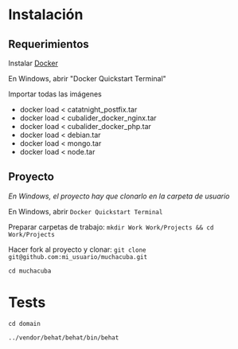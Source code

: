 # Instalación

## Requerimientos

Instalar [Docker](https://github.com/cubalider/workstation/blob/master/docker.md)

En Windows, abrir "Docker Quickstart Terminal"

Importar todas las imágenes

  - docker load < catatnight_postfix.tar
  - docker load < cubalider_docker_nginx.tar
  - docker load < cubalider_docker_php.tar
  - docker load < debian.tar
  - docker load < mongo.tar
  - docker load < node.tar

## Proyecto

*En Windows, el proyecto hay que clonarlo en la carpeta de usuario*

En Windows, abrir `Docker Quickstart Terminal`

Preparar carpetas de trabajo: `mkdir Work Work/Projects && cd Work/Projects`

Hacer fork al proyecto y clonar: `git clone git@github.com:mi_usuario/muchacuba.git`

`cd muchacuba`

# Tests

`cd domain`

`../vendor/behat/behat/bin/behat`